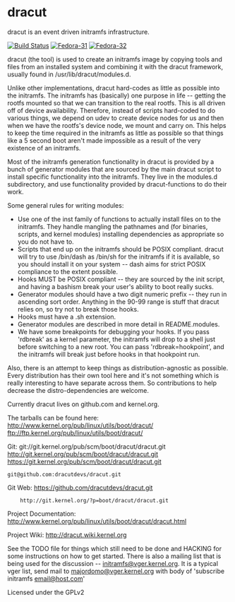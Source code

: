 dracut
====

dracut is an event driven initramfs infrastructure.

[![Build Status](https://travis-ci.org/dracutdevs/dracut.svg?branch=master)](https://travis-ci.org/dracutdevs/dracut)
[![Fedora-31](https://github.com/dracutdevs/dracut/workflows/Fedora-31/badge.svg?branch=master)](https://github.com/dracutdevs/dracut/actions?query=workflow%3AFedora-31)
[![Fedora-32](https://github.com/dracutdevs/dracut/workflows/Fedora-32/badge.svg?branch=master)](https://github.com/dracutdevs/dracut/actions?query=workflow%3AFedora-32)

dracut (the tool) is used to create an initramfs image by copying tools
and files from an installed system and combining it with the
dracut framework, usually found in /usr/lib/dracut/modules.d.

Unlike other implementations, dracut hard-codes as little
as possible into the initramfs. The initramfs has
(basically) one purpose in life -- getting the rootfs mounted so that
we can transition to the real rootfs.  This is all driven off of
device availability.  Therefore, instead of scripts hard-coded to do
various things, we depend on udev to create device nodes for us and
then when we have the rootfs's device node, we mount and carry on.
This helps to keep the time required in the initramfs as little as
possible so that things like a 5 second boot aren't made impossible as
a result of the very existence of an initramfs.

Most of the initramfs generation functionality in dracut is provided by a bunch
of generator modules that are sourced by the main dracut script to install
specific functionality into the initramfs.  They live in the modules.d
subdirectory, and use functionality provided by dracut-functions to do their
work.

Some general rules for writing modules:
 * Use one of the inst family of functions to actually install files
   on to the initramfs.  They handle mangling the pathnames and (for binaries,
   scripts, and kernel modules) installing dependencies as appropriate so
   you do not have to.
 * Scripts that end up on the initramfs should be POSIX compliant. dracut
   will try to use /bin/dash as /bin/sh for the initramfs if it is available,
   so you should install it on your system -- dash aims for strict POSIX
   compliance to the extent possible.
 * Hooks MUST be POSIX compliant -- they are sourced by the init script,
   and having a bashism break your user's ability to boot really sucks.
 * Generator modules should have a two digit numeric prefix -- they run in
   ascending sort order. Anything in the 90-99 range is stuff that dracut
   relies on, so try not to break those hooks.
 * Hooks must have a .sh extension.
 * Generator modules are described in more detail in README.modules.
 * We have some breakpoints for debugging your hooks.  If you pass 'rdbreak'
   as a kernel parameter, the initramfs will drop to a shell just before
   switching to a new root. You can pass 'rdbreak=hookpoint', and the initramfs
   will break just before hooks in that hookpoint run.

Also, there is an attempt to keep things as distribution-agnostic as
possible.  Every distribution has their own tool here and it's not
something which is really interesting to have separate across them.
So contributions to help decrease the distro-dependencies are welcome.

Currently dracut lives on github.com and kernel.org.

The tarballs can be found here:
	http://www.kernel.org/pub/linux/utils/boot/dracut/
	ftp://ftp.kernel.org/pub/linux/utils/boot/dracut/

Git:
	git://git.kernel.org/pub/scm/boot/dracut/dracut.git
	http://git.kernel.org/pub/scm/boot/dracut/dracut.git
	https://git.kernel.org/pub/scm/boot/dracut/dracut.git

	git@github.com:dracutdevs/dracut.git

Git Web:
	https://github.com/dracutdevs/dracut.git

        http://git.kernel.org/?p=boot/dracut/dracut.git

Project Documentation:
	http://www.kernel.org/pub/linux/utils/boot/dracut/dracut.html

Project Wiki:
	http://dracut.wiki.kernel.org

See the TODO file for things which still need to be done and HACKING for
some instructions on how to get started.  There is also a mailing list
that is being used for the discussion -- initramfs@vger.kernel.org.
It is a typical vger list, send mail to majordomo@vger.kernel.org with body
of 'subscribe initramfs email@host.com'


Licensed under the GPLv2
